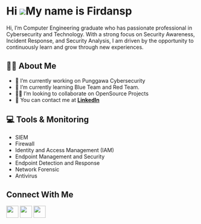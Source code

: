 Hi ![](https://user-images.githubusercontent.com/18350557/176309783-0785949b-9127-417c-8b55-ab5a4333674e.gif)My name is Firdansp
====================================================================================================================================


Hi, I’m Computer Engineering graduate who has passionate professional in Cybersecurity and Technology. With a strong focus on Security Awareness, Incident Response, and Security Analysis, I am driven by the opportunity to continuously learn and grow through new experiences.

🙋‍♂️ About Me
-
* 🔭 I’m currently working on Punggawa Cybersecurity
* 🌱 I’m currently learning Blue Team and Red Team.
* 👨‍💻 I’m looking to collaborate on OpenSource Projects
* 📧 You can contact me at **[LinkedIn](https://www.linkedin.com/in/firdansp)**

 💻 Tools & Monitoring
-
* SIEM
* Firewall
* Identity and Access Management (IAM)
* Endpoint Management and Security
* Endpoint Detection and Response
* Network Forensic
* Antivirus

Connect With Me
-
<p align="left"> <a href="https://www.github.com/firdansp" target="_blank" rel="noreferrer"><img src="https://raw.githubusercontent.com/danielcranney/readme-generator/main/public/icons/socials/github-dark.svg" width="32" height="32" /></a> <a href="https://www.linkedin.com/in/firdansp" target="_blank" rel="noreferrer"><img src="https://raw.githubusercontent.com/danielcranney/readme-generator/main/public/icons/socials/linkedin.svg" width="32" height="32" /></a> <a href="http://www.medium.com/@firdansp" target="_blank" rel="noreferrer"><img src="https://raw.githubusercontent.com/danielcranney/readme-generator/main/public/icons/socials/medium-dark.svg" width="32" height="32" /></a> </p>


<!--
**firdansp/Firdansp** is a ✨ _special_ ✨ repository because its `README.md` (this file) appears on your GitHub profile.

Here are some ideas to get you started:

- 🔭 I’m currently working on ...
- 🌱 I’m currently learning ...
- 👯 I’m looking to collaborate on ...
- 🤔 I’m looking for help with ...
- 💬 Ask me about ...
- 📫 How to reach me: ...
- 😄 Pronouns: ...
- ⚡ Fun fact: ...
-->

